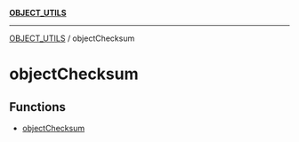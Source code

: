 [**OBJECT_UTILS**](../README.md)

***

[OBJECT_UTILS](../README.md) / objectChecksum

# objectChecksum

## Functions

- [objectChecksum](functions/objectChecksum.md)
